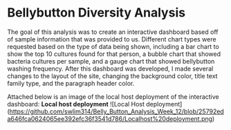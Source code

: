 # Bellybutton Diversity Analysis
The goal of this analysis was to create an interactive dashboard based off of sample information that was provided to us. Different chart types were requested based on the
type of data being shown, including a bar chart to show the top 10 cultures found for that person, a bubble chart that showed bacteria cultures per sample, and a gauge chart
that showed bellybutton washing frequency. After this dashboard was developed, I made several changes to the layout of the site, changing the background color, title text family
type, and the paragraph header color.

Attached below is an image of the local host deployment of the interactive dashboard:
**Local host deployment**
![Local Host deployment] (https://github.com/swlim314/Belly_Button_Analysis_Week_12/blob/25792eda646fca0624065ee392efc36f3541d786/Localhost%20deployment.png)
